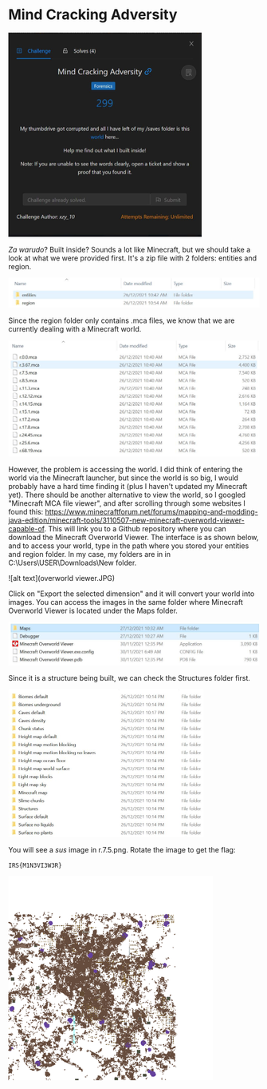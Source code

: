 # Mind Cracking Adversity

<img src="challenge.jpg" alt="alt text" style="zoom:50%;" />

*Za warudo*? Built inside? Sounds a lot like Minecraft, but we should take a look at what we were provided first. It's a zip file with 2 folders: entities and region.

<img src="folders.JPG" alt="alt text" style="zoom:50%;" />

Since the region folder only contains .mca files, we know that we are currently dealing with a Minecraft world. 

<img src="mca files.JPG" alt="alt text" style="zoom:50%;" />

However, the problem is accessing the world. I did think of entering the world via the Minecraft launcher, but since the world is so big, I would probably have a hard time finding it (plus I haven't updated my Minecraft yet). There should be another alternative to view the world, so I googled "Minecraft MCA file viewer", and after scrolling through some websites I found this: https://www.minecraftforum.net/forums/mapping-and-modding-java-edition/minecraft-tools/3110507-new-minecraft-overworld-viewer-capable-of. This will link you to a Github repository where you can download the Minecraft Overworld Viewer. The interface is as shown below, and to access your world, type in the path where you stored your entities and region folder. In my case, my folders are in in C:\Users\USER\Downloads\New folder.

![alt text](overworld viewer.JPG)

Click on "Export the selected dimension" and it will convert your world into images. You can access the images in the same folder where Minecraft Overworld Viewer is located under the Maps folder.

<img src="location.JPG" alt="alt text" style="zoom:50%;" />

Since it is a structure being built, we can check the Structures folder first.

<img src="structures.JPG" alt="alt text" style="zoom:50%;" />

You will see a *sus* image in r.7.5.png. Rotate the image to get the flag:

```
IRS{M1N3VI3W3R}
```

<img src="sus.png" alt="alt text" style="zoom: 80%;" />